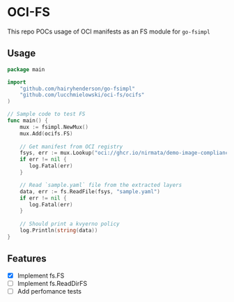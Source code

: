# OCI-FS

This repo POCs usage of OCI manifests as an FS module for `go-fsimpl`

## Usage

```go
package main

import
    "github.com/hairyhenderson/go-fsimpl"
    "github.com/lucchmielowski/oci-fs/ocifs"
)

// Sample code to test FS
func main() {
    mux := fsimpl.NewMux()
    mux.Add(ocifs.FS)
	
    // Get manifest from OCI registry
    fsys, err := mux.Lookup("oci://ghcr.io/nirmata/demo-image-compliance-policies:block-high-vulnerabilites")
    if err != nil {
       log.Fatal(err)
    }

    // Read `sample.yaml` file from the extracted layers
    data, err := fs.ReadFile(fsys, "sample.yaml")
    if err != nil {
       log.Fatal(err)
    }
	
    // Should print a kvyerno policy
    log.Println(string(data))
}
```

## Features

- [x] Implement fs.FS
- [ ] Implement fs.ReadDirFS
- [ ] Add perfomance tests